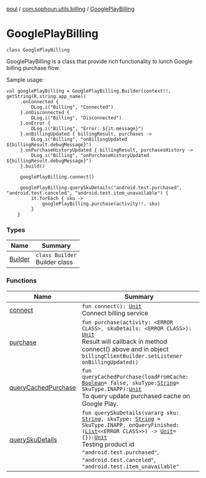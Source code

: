 [poul](../../index.md) / [com.sophoun.utils.billing](../index.md) / [GooglePlayBilling](./index.md)

# GooglePlayBilling

`class GooglePlayBilling`

GooglePlayBilling is a class that provide
rich functionality to lunch Google billing purchase flow.

Sample usage:

```
val googlePlayBilling = GooglePlayBilling.Builder(context!!, getString(R.string.app_name))
     .onConnected {
         DLog.i("Billing", "Connected")
     }.onDisconnected {
         DLog.i("Billing", "Disconnected")
     }.onError {
         DLog.i("Billing", "Error: ${it.message}")
     }.onBillingUpdated { billingResult, purchases ->
         DLog.i("Billing", "onBillingUpdated ${billingResult.debugMessage}")
     }.onPurchaseHistoryUpdated { billingResult, purchasesHistory ->
         DLog.i("Billing", "onPurchaseHistoryUpdated ${billingResult.debugMessage}")
     }.build()

     googlePlayBilling.connect()

     googlePlayBilling.querySkuDetails("android.test.purchased", "android.test.canceled", "android.test.item_unavailable") {
         it.forEach { sku ->
             googlePlayBilling.purchase(activity!!, sku)
         }
    }
```

### Types

| Name | Summary |
|---|---|
| [Builder](-builder/index.md) | `class Builder`<br>Builder class |

### Functions

| Name | Summary |
|---|---|
| [connect](connect.md) | `fun connect(): `[`Unit`](https://kotlinlang.org/api/latest/jvm/stdlib/kotlin/-unit/index.html)<br>Connect billing service |
| [purchase](purchase.md) | `fun purchase(activity: <ERROR CLASS>, skuDetails: <ERROR CLASS>): `[`Unit`](https://kotlinlang.org/api/latest/jvm/stdlib/kotlin/-unit/index.html)<br>Result will callback in method connect() above and in object `billingClientBuilder.setListener` `onBillingUpdated()` |
| [queryCachedPurchase](query-cached-purchase.md) | `fun queryCachedPurchase(loadFromCache: `[`Boolean`](https://kotlinlang.org/api/latest/jvm/stdlib/kotlin/-boolean/index.html)` = false, skuType: `[`String`](https://kotlinlang.org/api/latest/jvm/stdlib/kotlin/-string/index.html)` = SkuType.INAPP): `[`Unit`](https://kotlinlang.org/api/latest/jvm/stdlib/kotlin/-unit/index.html)<br>To query update purchased cache on Google Play. |
| [querySkuDetails](query-sku-details.md) | `fun querySkuDetails(vararg sku: `[`String`](https://kotlinlang.org/api/latest/jvm/stdlib/kotlin/-string/index.html)`, skuType: `[`String`](https://kotlinlang.org/api/latest/jvm/stdlib/kotlin/-string/index.html)` = SkuType.INAPP, onQueryFinished: (`[`List`](https://kotlinlang.org/api/latest/jvm/stdlib/kotlin.collections/-list/index.html)`<<ERROR CLASS>>) -> `[`Unit`](https://kotlinlang.org/api/latest/jvm/stdlib/kotlin/-unit/index.html)` = {}): `[`Unit`](https://kotlinlang.org/api/latest/jvm/stdlib/kotlin/-unit/index.html)<br>Testing product id `"android.test.purchased"`, `"android.test.canceled"`, `"android.test.item_unavailable"` |
